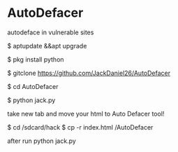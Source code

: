 # AutoDefacer
autodeface in vulnerable sites

$ aptupdate &&apt upgrade

$ pkg install python

$ gitclone https://github.com/JackDaniel26/AutoDefacer

$ cd AutoDefacer

$ python jack.py

take new tab and move your html to Auto Defacer tool!

$ cd /sdcard/hack
$ cp -r index.html /AutoDefacer

after run python jack.py


